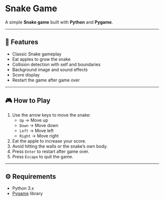 # Snake Game

A simple **Snake game** built with **Python** and **Pygame**.

---

## 🐍 Features

- Classic Snake gameplay
- Eat apples to grow the snake
- Collision detection with self and boundaries
- Background image and sound effects
- Score display
- Restart the game after game over

---

## 🎮 How to Play

1. Use the arrow keys to move the snake:
   - `Up` → Move up
   - `Down` → Move down
   - `Left` → Move left
   - `Right` → Move right
2. Eat the apple to increase your score.
3. Avoid hitting the walls or the snake’s own body.
4. Press `Enter` to restart after game over.
5. Press `Escape` to quit the game.

---

## ⚙️ Requirements

- Python 3.x
- [Pygame](https://www.pygame.org/) library





















